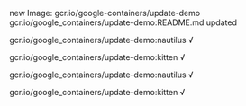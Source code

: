 new Image: gcr.io/google-containers/update-demo
gcr.io/google_containers/update-demo:README.md updated 

gcr.io/google_containers/update-demo:nautilus √

gcr.io/google_containers/update-demo:kitten √

gcr.io/google_containers/update-demo:nautilus √

gcr.io/google_containers/update-demo:kitten √

